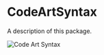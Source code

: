 # CodeArtSyntax

A description of this package.

![Code Art Syntax](https://user-images.githubusercontent.com/42466886/221418972-b31275b0-33fb-4cdf-ad14-01dc8d8a793d.png)
